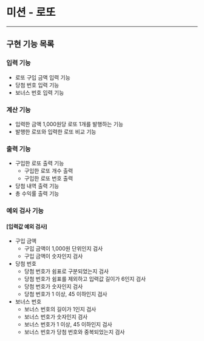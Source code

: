 # 미션 - 로또

---

## 구현 기능 목록

### 입력 기능

- 로또 구입 금액 입력 기능
- 당첨 번호 입력 기능
- 보너스 번호 입력 기능

### 계산 기능

- 입력한 금액 1,000원당 로또 1개를 발행하는 기능
- 발행한 로또와 입력한 로또 비교 기능

### 출력 기능

- 구입한 로또 출력 기능
    - 구입한 로또 개수 출력
    - 구입한 로또 번호 출력
- 당첨 내역 출력 기능
- 총 수익률 출력 기능

### 예외 검사 기능

#### [입력값 예외 검사]

- 구입 금액
    - 구입 금액이 1,000원 단위인지 검사
    - 구입 금액이 숫자인지 검사
- 당첨 번호
    - 당첨 번호가 쉼표로 구분되었는지 검사
    - 당첨 번호가 쉼표를 제외하고 입력값 길이가 6인지 검사
    - 당첨 번호가 숫자인지 검사
    - 당첨 번호가 1 이상, 45 이하인지 검사
- 보너스 번호
    - 보너스 번호의 길이가 1인지 검사
    - 보너스 번호가 숫자인지 검사
    - 보너스 번호가 1 이상, 45 이하인지 검사
    - 보너스 번호가 당첨 번호와 중복되었는지 검사
